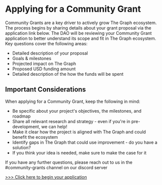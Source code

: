 # Applying for a Community Grant

Community Grants are a key driver to actively grow The Graph ecosystem. The process begins by sharing details about your grant proposal via the application link below. The DAO will be reviewing your Community Grant application to better understand its scope and fit in The Graph ecosystem. Key questions cover the following areas:
* Detailed description of your proposal
* Goals & milestones
* Projected impact on The Graph
* Proposed USD funding amount
* Detailed description of the how the funds will be spent



## Important Considerations

When applying for a Community Grant, keep the following in mind:

* Be specific about your project's objectives, the milestones, and roadmap
* Share all relevant research and strategy - even if you're in pre-development, we can help!
* Make it clear how the project is aligned with The Graph and could benefit the ecosystem
* Identify gaps in The Graph that could use improvement - do you have a solution?
* If you think your idea is needed, make sure to make the case for it

If you have any further questions, please reach out to us in the #community-grants channel on our discord server

[>>> Click here to begin your application](https://forms.clickup.com/37437860/f/13pgd4-3987/1HEIW31922QZ1CRS64)